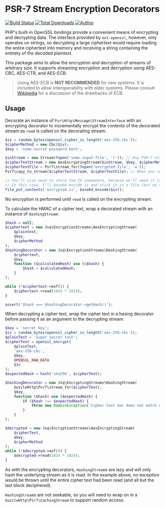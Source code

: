 # PSR-7 Stream Encryption Decorators

[![Build Status](https://travis-ci.org/jeskew/php-encrypted-streams.svg?branch=master)](https://travis-ci.org/jeskew/php-encrypted-streams)
[![Total Downloads](https://img.shields.io/packagist/dt/jsq/psr7-stream-encryption.svg?style=flat)](https://packagist.org/packages/jsq/psr7-stream-encryption)
[![Author](http://img.shields.io/badge/author-@jreskew-blue.svg?style=flat-square)](https://twitter.com/jreskew)

PHP's built-in OpenSSL bindings provide a convenient means of encrypting and
decrypting data. The interface provided by `ext-openssl`, however, only operates
on strings, so decrypting a large ciphertext would require loading the entire
ciphertext into memory and receiving a string containing the entirety of the
decoded plaintext.

This package aims to allow the encryption and decryption of streams of arbitrary
size. It supports streaming encryption and decryption using AES-CBC, AES-CTR,
and AES-ECB.

> Using AES-ECB is **NOT RECOMMENDED** for new systems. It is included to allow
interoperability with older systems. Please consult [Wikipedia](https://en.wikipedia.org/wiki/Block_cipher_mode_of_operation#Electronic_Codebook_.28ECB.29)
for a discussion of the drawbacks of ECB.

## Usage

Decorate an instance of `Psr\Http\Message\StreamInterface` with an encrypting
decorator to incrementally encrypt the contents of the decorated stream as
`read` is called on the decorating stream:

```php
$iv = random_bytes(openssl_cipher_iv_length('aes-256-cbc'));
$cipherMethod = new Cbc($iv);
$key = 'some-secret-password-here';

$inStream = new Stream(fopen('some-input-file', 'r')); // Any PSR-7 stream will be fine here
$cipherTextStream = new AesEncryptingStream($inStream, $key, $cipherMethod); // Wrap the stream in an EncryptingStream
$cipherTextFile = Psr7\stream_for(fopen('encrypted.file', 'w'));
Psr7\copy_to_stream($cipherTextStream, $cipherTextFile); // When you read from the encrypting stream, the data will be encrypted.

// You'll also need to store the IV somewhere, because we'll need it later to decrypt the data.
// In this case, I'll base64 encode it and stick it in a file (but we could put it anywhere where we can retrieve it later, like a database column)
file_put_contents('encrypted.iv', base64_encode($iv));
```

No encryption is performed until `read` is called on the encrypting stream.

To calculate the HMAC of a cipher text, wrap a decorated stream with an instance
of `HashingStream`:

```php
$hash = null;
$ciphertext = new Jsq\EncryptionStreams\AesEncryptingStream(
    $plaintext,
    $key,
    $cipherMethod
);
$hashingDecorator = new Jsq\EncryptionStreams\HashingStream(
    $ciphertext,
    $key,
    function ($calculatedHash) use (&$hash) {
        $hash = $calculatedHash;
    }
);

while (!$ciphertext->eof()) {
    $ciphertext->read(1024 * 1024);
}

assert('$hash === $hashingDecorator->getHash()');
```

When decrypting a cipher text, wrap the cipher text in a hasing decorator before
passing it as an argument to the decrypting stream:

```php
$key = 'secret key';
$iv = random_bytes(openssl_cipher_iv_length('aes-256-cbc'));
$plainText = 'Super secret text';
$cipherText = openssl_encrypt(
    $plainText,
    'aes-256-cbc',
    $key,
    OPENSSL_RAW_DATA
    $iv
);
$expectedHash = hash('sha256', $cipherText);

$hashingDecorator = new Jsq\EncryptingStreams\HashingStream(
    GuzzleHttp\Psr7\stream_for($cipherText),
    $key,
    function ($hash) use ($expectedHash) {
        if ($hash !== $expectedHash) {
            throw new DomainException('Cipher text mac does not match expected value!');
        }
    }
);

$decrypted = new Jsq\EncryptionStreams\AesEncryptingStream(
    $cipherText,
    $key,
    $cipherMethod
);
while (!$decrypted->eof()) {
    $decrypted->read(1024 * 1024);
}
```

As with the encrypting decorators, `HashingStream`s are lazy and will only hash
the underlying stream as it is read. In the example above, no exception would be
thrown until the entire cipher text had been read (and all but the last block
deciphered).

`HashingStream`s are not seekable, so you will need to wrap on in a
`GuzzleHttp\Psr7\CachingStream` to support random access.
